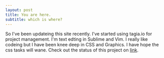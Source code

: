 ```yaml
---
layout: post
title: You are here.
subtitle: which is where?
---
```


So I've been updateing this site recently.
I've started using tagia.io for project management.
I'm text edting in Sublime and Vim.
I really like codeing but I have been knee deep in CSS and Graphics. I have hope the css tasks will wane.
Check out the status of this project on [link](https://tree.taiga.io/project/riftrid3r-drewbillingsnet/ "taiga.io").